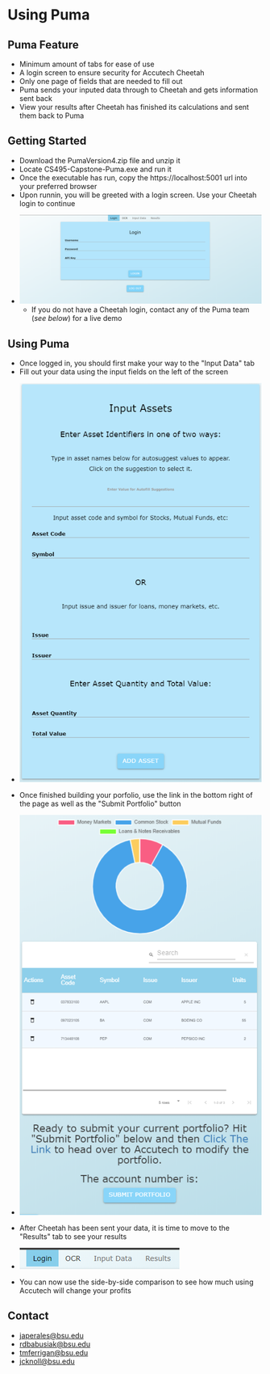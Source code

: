 # Using Puma

## Puma Feature
- Minimum amount of tabs for ease of use
- A login screen to ensure security for Accutech Cheetah
- Only one page of fields that are needed to fill out
- Puma sends your inputed data through to Cheetah and gets information sent back
- View your results after Cheetah has finished its calculations and sent them back to Puma

## Getting Started

- Download the PumaVersion4.zip file and unzip it
- Locate CS495-Capstone-Puma.exe and run it
- Once the executable has run, copy the https://localhost:5001 url into your preferred browser
- Upon runnin, you will be greeted with a login screen. Use your Cheetah login to continue
* ![](images/loginScreenn.png)
  - If you do not have a Cheetah login, contact any of the Puma team (*see below*) for a live demo
  


## Using Puma

- Once logged in, you should first make your way to the "Input Data" tab
- Fill out your data using the input fields on the left of the screen
* ![](images/inputAssets.png)
- Once finished building your porfolio, use the link in the bottom right of the page as well as the "Submit Portfolio" button
* ![](images/submitPortfolio.png)
- After Cheetah has been sent your data, it is time to move to the "Results" tab to see your results
* ![](images/tabss.png)
- You can now use the side-by-side comparison to see how much using Accutech will change your profits

## Contact
- japerales@bsu.edu
- rdbabusiak@bsu.edu
- tmferrigan@bsu.edu
- jcknoll@bsu.edu
